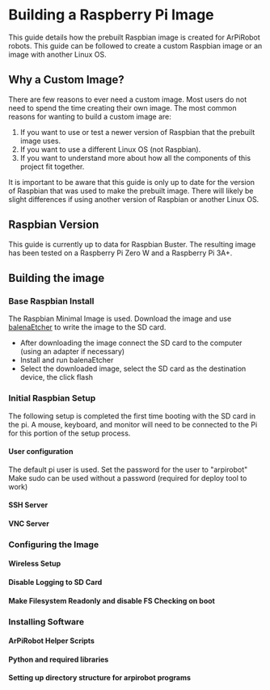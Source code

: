 # Building a Raspberry Pi Image
This guide details how the prebuilt Raspbian image is created for ArPiRobot robots. This guide can be followed to create a custom Raspbian image or an image with another Linux OS.

## Why a Custom Image?
There are few reasons to ever need a custom image. Most users do not need to spend the time creating their own image. The most common reasons for wanting to build a custom image are:

1. If you want to use or test a newer version of Raspbian that the prebuilt image uses.
2. If you want to use a different Linux OS (not Raspbian).
3. If you want to understand more about how all the components of this project fit together.

It is important to be aware that this guide is only up to date for the version of Raspbian that was used to make the prebuilt image. There will likely be slight differences if using another version of Raspbian or another Linux OS.

## Raspbian Version
This guide is currently up to data for Raspbian Buster. The resulting image has been tested on a Raspberry Pi Zero W and a Raspberry Pi 3A+.

## Building the image
### Base Raspbian Install
The Raspbian Minimal Image is used. Download the image and use [balenaEtcher](https://www.balena.io/etcher/) to write the image to the SD card. 
- After downloading the image connect the SD card to the computer (using an adapter if necessary)
- Install and run balenaEtcher
- Select the downloaded image, select the SD card as the destination device, the click flash

### Initial Raspbian Setup
The following setup is completed the first time booting with the SD card in the pi. A mouse, keyboard, and monitor will need to be connected to the Pi for this portion of the setup process.

#### User configuration
The default pi user is used. Set the password for the user to "arpirobot"
Make sudo can be used without a password (required for deploy tool to work)

#### SSH Server

#### VNC Server

### Configuring the Image

#### Wireless Setup

#### Disable Logging to SD Card

#### Make Filesystem Readonly and disable FS Checking on boot

### Installing Software

#### ArPiRobot Helper Scripts

#### Python and required libraries

#### Setting up directory structure for arpirobot programs

